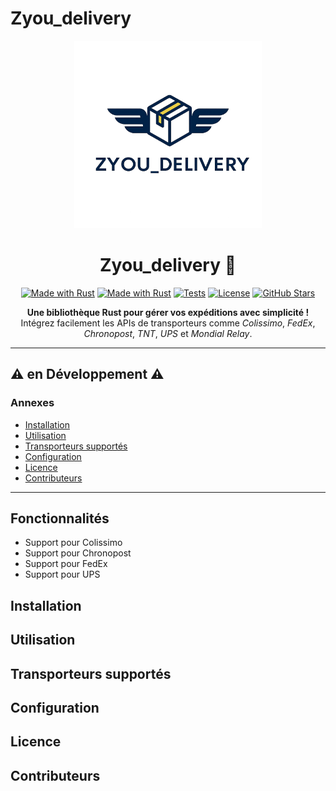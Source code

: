 # Zyou_delivery

<p align="center">
  <img src=".github/Zyou_delivery.png" height="300" alt="Zyou_delivery Logo">
</p>

<h1 align="center">Zyou_delivery 🚚</h1>

<p align="center">
  <a href="https://www.rust-lang.org/" title="Go to Rust homepage"><img src="https://img.shields.io/badge/Rust-1-blue?logo=rust&logoColor=white" alt="Made with Rust"></a>
  <a href="https://www.rust-lang.org/" title="Go to Rust homepage"><img src="https://img.shields.io/badge/Crate-Zyou_Delivery-green?logo=crate&logoColor=black" alt="Made with Rust"></a>
  <a href="https://github.com/zyouax/Zyou_delivery/actions"><img src="https://img.shields.io/github/workflow/status/zyouax/Zyou_delivery/CI?label=Tests&style=flat-square" alt="Tests"></a>
  <a href="https://github.com/zyouax/Zyou_delivery/blob/main/LICENSE"><img src="https://img.shields.io/badge/License-MIT-blue?style=flat-square" alt="License"></a>
  <a href="https://github.com/zyouax/Zyou_delivery"><img src="https://img.shields.io/github/stars/zyouax/Zyou_delivery?style=flat-square" alt="GitHub Stars"></a>
</p>

<p align="center">
  <strong>Une bibliothèque Rust pour gérer vos expéditions avec simplicité !</strong><br>
  Intégrez facilement les APIs de transporteurs comme <em>Colissimo</em>, <em>FedEx</em>, <em>Chronopost</em>, <em>TNT</em>, <em>UPS</em> et <em>Mondial Relay</em>.
</p>

---
⚠️ en Développement ⚠️
---

### Annexes

- [Installation](#installation)
- [Utilisation](#utilisation)
- [Transporteurs supportés](#transporteurs-supportés)
- [Configuration](#configuration)
- [Licence](#licence)
- [Contributeurs](#contributeurs)

---

## Fonctionnalités

- Support pour Colissimo
- Support pour Chronopost
- Support pour FedEx
- Support pour UPS

## Installation

## Utilisation

## Transporteurs supportés

## Configuration

## Licence

## Contributeurs